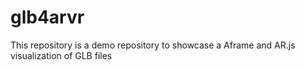# glb4arvr
This repository is a demo repository to showcase a Aframe and AR.js visualization of GLB files
